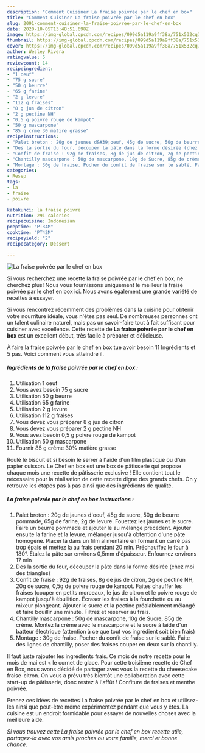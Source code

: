 ```yaml
---
description: "Comment Cuisiner La fraise poivrée par le chef en box"
title: "Comment Cuisiner La fraise poivrée par le chef en box"
slug: 2091-comment-cuisiner-la-fraise-poivree-par-le-chef-en-box
date: 2020-10-05T13:48:51.698Z
image: https://img-global.cpcdn.com/recipes/099d5a119a9ff38a/751x532cq70/la-fraise-poivree-par-le-chef-en-box-photo-principale-de-la-recette.jpg
thumbnail: https://img-global.cpcdn.com/recipes/099d5a119a9ff38a/751x532cq70/la-fraise-poivree-par-le-chef-en-box-photo-principale-de-la-recette.jpg
cover: https://img-global.cpcdn.com/recipes/099d5a119a9ff38a/751x532cq70/la-fraise-poivree-par-le-chef-en-box-photo-principale-de-la-recette.jpg
author: Wesley Rivera
ratingvalue: 5
reviewcount: 14
recipeingredient:
- "1 oeuf"
- "75 g sucre"
- "50 g beurre"
- "65 g farine"
- "2 g levure"
- "112 g fraises"
- "8 g jus de citron"
- "2 g pectine NH"
- "0,5 g poivre rouge de kampot"
- "50 g mascarpone"
- "85 g crme 30 matire grasse"
recipeinstructions:
- "Palet breton : 20g de jaunes d&#39;oeuf, 45g de sucre, 50g de beurre pommade, 65g de farine, 2g de levure. Fouettez les jaunes et le sucre. Faire un beurre pommade et ajouter le au mélange précédent. Ajouter ensuite la farine et la levure, mélanger jusqu&#39;à obtention d&#39;une pâte homogène. Placer là dans un film alimentaire en formant un carré pas trop épais et mettez la au frais pendant 20 min. Préchauffez le four à 180°. Etalez la pâte sur environs 0,5mm d&#39;épaisseur. Enfournez environs 17 min"
- "Des la sortie du four, découper la pâte dans la forme désirée (chez moi des triangles)"
- "Confit de fraise : 92g de fraises, 8g de jus de citron, 2g de pectine NH, 20g de sucre, 0,5g de poivre rouge de kampot. Faites chauffer les fraises (couper en petits morceaux, le jus de citron et le poivre rouge de kampot jusqu&#39;à ébullition. Écraser les fraises à la fourchette ou au mixeur plongeant. Ajouter le sucre et la pectine préalablement mélangé et faire bouillir une minute. Filtrez et réserver au frais."
- "Chantilly mascarpone : 50g de mascarpone, 10g de Sucre, 85g de crème. Montez la crème avec le mascarpone et le sucre à laide d&#39;un batteur électrique (attention à ce que tout vos ingrédient soit bien frais)"
- "Montage : 30g de fraise. Pocher du confit de fraise sur le sablé. Faite des lignes de chantilly, poser des fraises couper en deux sur la chantilly."
categories:
- Resep
tags:
- la
- fraise
- poivre

katakunci: la fraise poivre 
nutrition: 291 calories
recipecuisine: Indonesian
preptime: "PT34M"
cooktime: "PT42M"
recipeyield: "2"
recipecategory: Dessert

---
```



![La fraise poivrée par le chef en box](https://img-global.cpcdn.com/recipes/099d5a119a9ff38a/751x532cq70/la-fraise-poivree-par-le-chef-en-box-photo-principale-de-la-recette.jpg)

Si vous recherchez une recette la fraise poivrée par le chef en box, ne cherchez plus! Nous vous fournissons uniquement le meilleur la fraise poivrée par le chef en box ici. Nous avons également une grande variété de recettes à essayer.

Si vous rencontrez récemment des problèmes dans la cuisine pour obtenir votre nourriture idéale, vous n'êtes pas seul. De nombreuses personnes ont un talent culinaire naturel, mais pas un savoir-faire tout à fait suffisant pour cuisiner avec excellence. Cette recette de <strong> La fraise poivrée par le chef en box </strong> est un excellent début, très facile à préparer et délicieuse.

<!--inarticleads1-->

À faire la fraise poivrée par le chef en box tue avoir besoin 11 Ingrédients et 5 pas. Voici comment vous atteindre il.

##### Ingrédients de la fraise poivrée par le chef en box :

1. Utilisation 1 oeuf
1. Vous avez besoin 75 g sucre
1. Utilisation 50 g beurre
1. Utilisation 65 g farine
1. Utilisation 2 g levure
1. Utilisation 112 g fraises
1. Vous devez vous préparer 8 g jus de citron
1. Vous devez vous préparer 2 g pectine NH
1. Vous avez besoin 0,5 g poivre rouge de kampot
1. Utilisation 50 g mascarpone
1. Fournir 85 g crème 30% matière grasse


Roulé le biscuit et si besoin le serrer à l&#39;aide d&#39;un film plastique ou d&#39;un papier cuisson. Le Chef en box est une box de pâtisserie qui propose chaque mois une recette de pâtisserie exclusive ! Elle contient tout le nécessaire pour la réalisation de cette recette digne des grands chefs. On y retrouve les étapes pas à pas ainsi que des ingrédients de qualité. 

<!--inarticleads2-->

##### La fraise poivrée par le chef en box instructions :

1. Palet breton : 20g de jaunes d&#39;oeuf, 45g de sucre, 50g de beurre pommade, 65g de farine, 2g de levure. Fouettez les jaunes et le sucre. Faire un beurre pommade et ajouter le au mélange précédent. Ajouter ensuite la farine et la levure, mélanger jusqu&#39;à obtention d&#39;une pâte homogène. Placer là dans un film alimentaire en formant un carré pas trop épais et mettez la au frais pendant 20 min. Préchauffez le four à 180°. Etalez la pâte sur environs 0,5mm d&#39;épaisseur. Enfournez environs 17 min
1. Des la sortie du four, découper la pâte dans la forme désirée (chez moi des triangles)
1. Confit de fraise : 92g de fraises, 8g de jus de citron, 2g de pectine NH, 20g de sucre, 0,5g de poivre rouge de kampot. Faites chauffer les fraises (couper en petits morceaux, le jus de citron et le poivre rouge de kampot jusqu&#39;à ébullition. Écraser les fraises à la fourchette ou au mixeur plongeant. Ajouter le sucre et la pectine préalablement mélangé et faire bouillir une minute. Filtrez et réserver au frais.
1. Chantilly mascarpone : 50g de mascarpone, 10g de Sucre, 85g de crème. Montez la crème avec le mascarpone et le sucre à laide d&#39;un batteur électrique (attention à ce que tout vos ingrédient soit bien frais)
1. Montage : 30g de fraise. Pocher du confit de fraise sur le sablé. Faite des lignes de chantilly, poser des fraises couper en deux sur la chantilly.


Il faut juste rajouter les ingrédients frais. Ce mois de notre recette pour le mois de mai est « le cornet de glace. Pour cette troisième recette de Chef en Box, nous avons décidé de partager avec vous la recette du cheesecake fraise-citron. On vous a prévu très bientôt une collaboration avec cette start-up de pâtisserie, donc restez à l&#39;affût ! Confiture de fraises et menthe poivrée. 

<!--inarticleads1-->

<p>
Prenez ces idées de recettes La fraise poivrée par le chef en box et utilisez-les ainsi que peut-être même expérimentez pendant que vous y êtes. La cuisine est un endroit formidable pour essayer de nouvelles choses avec la meilleure aide.
</p>

<p>
<i>Si vous trouvez cette La fraise poivrée par le chef en box recette utile, partagez-la avec vos amis proches ou votre famille, merci et bonne chance.</i>
</p>

